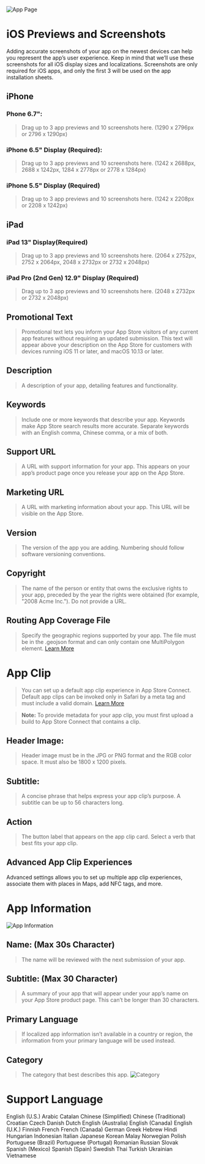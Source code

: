 ![App Page](images/app_page.png)
# iOS Previews and Screenshots
Adding accurate screenshots of your app on the newest devices can help you represent the app’s user experience. Keep in mind that we’ll use these screenshots for all iOS display sizes and localizations. Screenshots are only required for iOS apps, and only the first 3 will be used on the app installation sheets.

## iPhone
### Phone 6.7": 

> Drag up to 3 app previews and 10 screenshots here.
(1290 x 2796px or 2796 x 1290px)

### iPhone 6.5" Display (Required): 

> Drag up to 3 app previews and 10 screenshots here.
(1242 x 2688px, 2688 x 1242px, 1284 x 2778px or 2778 x 1284px)

### iPhone 5.5" Display (Required)

> Drag up to 3 app previews and 10 screenshots here.
(1242 x 2208px or 2208 x 1242px)

## iPad

### iPad 13" Display(Required)
> Drag up to 3 app previews and 10 screenshots here.
(2064 x 2752px, 2752 x 2064px, 2048 x 2732px or 2732 x 2048px)

### iPad Pro (2nd Gen) 12.9" Display (Required)
> Drag up to 3 app previews and 10 screenshots here. 
(2048 x 2732px or 2732 x 2048px)



## Promotional Text
> Promotional text lets you inform your App Store visitors of any current app features without requiring an updated submission. This text will appear above your description on the App Store for customers with devices running iOS 11 or later, and macOS 10.13 or later.

## Description
> A description of your app, detailing features and functionality.

## Keywords 
> Include one or more keywords that describe your app. Keywords make App Store search results more accurate. Separate keywords with an English comma, Chinese comma, or a mix of both.


## Support URL
> A URL with support information for your app. This appears on your app’s product page once you release your app on the App Store.

## Marketing URL
> A URL with marketing information about your app. This URL will be visible on the App Store.

## Version 
> The version of the app you are adding. Numbering should follow software versioning conventions.

## Copyright
> The name of the person or entity that owns the exclusive rights to your app, preceded by the year the rights were obtained (for example, "2008 Acme Inc."). Do not provide a URL.

## Routing App Coverage File
> Specify the geographic regions supported by your app. The file must be in the .geojson format and can only contain one MultiPolygon element. 
[Learn More](https://developer.apple.com/help/app-store-connect/reference/platform-version-information)

# App Clip
> You can set up a default app clip experience in App Store Connect. Default app clips can be invoked only in Safari by a meta tag and must include a valid domain. [Learn More](https://developer.apple.com/help/app-store-connect/offer-app-clip-experiences/overview-of-app-clips)

>**Note:** To provide metadata for your app clip, you must first upload a build to App Store Connect that contains a clip.

## Header Image:
> Header image must be in the JPG or PNG format and the RGB color space. It must also be 1800 x 1200 pixels.

## Subtitle:
> A concise phrase that helps express your app clip’s purpose. A subtitle can be up to 56 characters long.

## Action
> The button label that appears on the app clip card. Select a verb that best fits your app clip.


## Advanced App Clip Experiences
Advanced settings allows you to set up multiple app clip experiences, associate them with places in Maps, add NFC tags, and more.



# App Information
![App Information](images/app_information.png)

## Name: (Max 30s Character)
> The name will be reviewed with the next submission of your app.
## Subtitle: (Max 30 Character)
> A summary of your app that will appear under your app’s name on your App Store product page. This can’t be longer than 30 characters.

## Primary Language
>If localized app information isn’t available in a country or region, the information from your primary language will be used instead.

## Category
> The category that best describes this app.
![Category](images/category.png)


# Support Language
English (U.S.)
Arabic
Catalan
Chinese (Simplified)
Chinese (Traditional)
Croatian
Czech
Danish
Dutch
English (Australia)
English (Canada)
English (U.K.)
Finnish
French
French (Canada)
German
Greek
Hebrew
Hindi
Hungarian
Indonesian
Italian
Japanese
Korean
Malay
Norwegian
Polish
Portuguese (Brazil)
Portuguese (Portugal)
Romanian
Russian
Slovak
Spanish (Mexico)
Spanish (Spain)
Swedish
Thai
Turkish
Ukrainian
Vietnamese